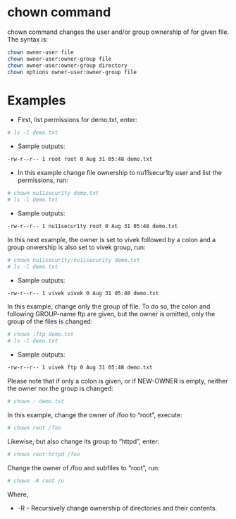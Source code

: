# chown command
chown command changes the user and/or group ownership of for given file. The syntax is:

```bash
chown owner-user file 
chown owner-user:owner-group file
chown owner-user:owner-group directory
chown options owner-user:owner-group file
```

# Examples
- First, list permissions for demo.txt, enter:
```bash
# ls -l demo.txt
```
- Sample outputs:
```bash
-rw-r--r-- 1 root root 0 Aug 31 05:48 demo.txt
```
- In this example change file ownership to nu11secur1ty user and list the permissions, run:

```bash
# chown nu11secur1ty demo.txt
# ls -l demo.txt
```

- Sample outputs:

```bash
-rw-r--r-- 1 nu11secur1ty root 0 Aug 31 05:48 demo.txt
```

In this next example, the owner is set to vivek followed by a colon and a group onwership is also set to vivek group, run:

```bash
# chown nu11secur1ty:nu11secur1ty demo.txt
# ls -l demo.txt
```

- Sample outputs:

```bash
-rw-r--r-- 1 vivek vivek 0 Aug 31 05:48 demo.txt
```

In this example, change only the group of file. To do so, the colon and following GROUP-name ftp are given, 
but the owner is omitted, only the group of the files is changed:

```bash
# chown :ftp demo.txt
# ls -l demo.txt
```
- Sample outputs:

```bash
-rw-r--r-- 1 vivek ftp 0 Aug 31 05:48 demo.txt
```

Please note that if only a colon is given, or if NEW-OWNER is empty, neither the owner nor the group is changed:
```bash
# chown : demo.txt
```

In this example, change the owner of /foo to “root”, execute:
```bash
# chown root /foo
```
Likewise, but also change its group to “httpd”, enter:
```bash
# chown root:httpd /foo
```
Change the owner of /foo and subfiles to “root”, run:
```bash
# chown -R root /u
```
Where,

- -R – Recursively change ownership of directories and their contents.
